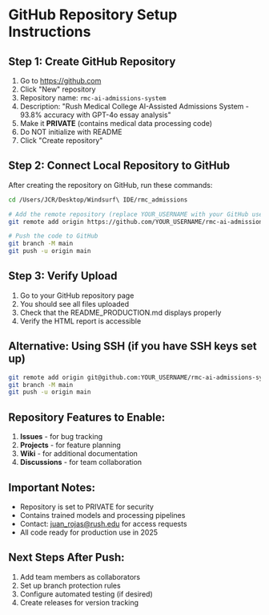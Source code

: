 # GitHub Repository Setup Instructions

## Step 1: Create GitHub Repository
1. Go to https://github.com
2. Click "New" repository
3. Repository name: `rmc-ai-admissions-system`
4. Description: "Rush Medical College AI-Assisted Admissions System - 93.8% accuracy with GPT-4o essay analysis"
5. Make it **PRIVATE** (contains medical data processing code)
6. Do NOT initialize with README
7. Click "Create repository"

## Step 2: Connect Local Repository to GitHub
After creating the repository on GitHub, run these commands:

```bash
cd /Users/JCR/Desktop/Windsurf\ IDE/rmc_admissions

# Add the remote repository (replace YOUR_USERNAME with your GitHub username)
git remote add origin https://github.com/YOUR_USERNAME/rmc-ai-admissions-system.git

# Push the code to GitHub
git branch -M main
git push -u origin main
```

## Step 3: Verify Upload
1. Go to your GitHub repository page
2. You should see all files uploaded
3. Check that the README_PRODUCTION.md displays properly
4. Verify the HTML report is accessible

## Alternative: Using SSH (if you have SSH keys set up)
```bash
git remote add origin git@github.com:YOUR_USERNAME/rmc-ai-admissions-system.git
git branch -M main
git push -u origin main
```

## Repository Features to Enable:
1. **Issues** - for bug tracking
2. **Projects** - for feature planning
3. **Wiki** - for additional documentation
4. **Discussions** - for team collaboration

## Important Notes:
- Repository is set to PRIVATE for security
- Contains trained models and processing pipelines
- Contact: juan_rojas@rush.edu for access requests
- All code ready for production use in 2025

## Next Steps After Push:
1. Add team members as collaborators
2. Set up branch protection rules
3. Configure automated testing (if desired)
4. Create releases for version tracking